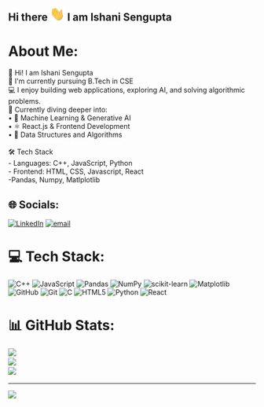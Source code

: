 ## Hi there <img src="https://raw.githubusercontent.com/ABSphreak/ABSphreak/master/gifs/Hi.gif" width="30px"> I am Ishani Sengupta
# About Me:
 👋 Hi! I am Ishani Sengupta<br>🔭 I'm currently pursuing B.Tech in CSE <br> 💻 I enjoy building web applications, exploring AI, and solving algorithmic problems. <br> 🚀 Currently diving deeper into:<br>
• 🧠 Machine Learning & Generative AI<br>
• ⚛️ React.js & Frontend Development<br>
• 🧩 Data Structures and Algorithms<br>
<br>🛠️ Tech Stack<br>- Languages: C++, JavaScript, Python  <br>- Frontend: HTML, CSS, Javascript, React  <br>-Pandas, Numpy, Matlplotlib<br>


## 🌐 Socials:
[![LinkedIn](https://img.shields.io/badge/LinkedIn-%230077B5.svg?logo=linkedin&logoColor=white)](https://www.linkedin.com/in/ishani-sengupta-559637217/) [![email](https://img.shields.io/badge/Email-D14836?logo=gmail&logoColor=white)](mailto:ishanisengupta006@gmail.com) 

# 💻 Tech Stack:
![C++](https://img.shields.io/badge/c++-%2300599C.svg?style=for-the-badge&logo=c%2B%2B&logoColor=white) ![JavaScript](https://img.shields.io/badge/javascript-%23323330.svg?style=for-the-badge&logo=javascript&logoColor=%23F7DF1E) ![Pandas](https://img.shields.io/badge/pandas-%23150458.svg?style=for-the-badge&logo=pandas&logoColor=white) ![NumPy](https://img.shields.io/badge/numpy-%23013243.svg?style=for-the-badge&logo=numpy&logoColor=white) ![scikit-learn](https://img.shields.io/badge/scikit--learn-%23F7931E.svg?style=for-the-badge&logo=scikit-learn&logoColor=white) ![Matplotlib](https://img.shields.io/badge/Matplotlib-%23ffffff.svg?style=for-the-badge&logo=Matplotlib&logoColor=black) ![GitHub](https://img.shields.io/badge/github-%23121011.svg?style=for-the-badge&logo=github&logoColor=white) ![Git](https://img.shields.io/badge/git-%23F05033.svg?style=for-the-badge&logo=git&logoColor=white) ![C](https://img.shields.io/badge/c-%2300599C.svg?style=for-the-badge&logo=c&logoColor=white) ![HTML5](https://img.shields.io/badge/html5-%23E34F26.svg?style=for-the-badge&logo=html5&logoColor=white) ![Python](https://img.shields.io/badge/python-3670A0?style=for-the-badge&logo=python&logoColor=ffdd54) ![React](https://img.shields.io/badge/react-%2320232a.svg?style=for-the-badge&logo=react&logoColor=%2361DAFB)

# 📊 GitHub Stats:
![](https://github-readme-stats.vercel.app/api?username=IshaniSengupta0066&theme=dark&hide_border=false&include_all_commits=false&count_private=false)<br/>
![](https://nirzak-streak-stats.vercel.app/?user=IshaniSengupta0066&theme=dark&hide_border=false)<br/>
![](https://github-readme-stats.vercel.app/api/top-langs/?username=IshaniSengupta0066&theme=dark&hide_border=false&include_all_commits=false&count_private=false&layout=compact)

---
[![](https://visitcount.itsvg.in/api?id=IshaniSengupta0066&icon=0&color=0)](https://visitcount.itsvg.in)

<!-- Proudly created with GPRM ( https://gprm.itsvg.in ) -->
